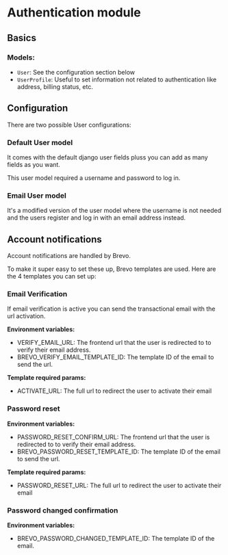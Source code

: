 # Authentication module

## Basics

### Models:

- `User`: See the configuration section below
- `UserProfile`: Useful to set information not related to authentication like address, billing status, etc.


## Configuration

There are two possible User configurations:

### Default User model

It comes with the default django user fields pluss you can add as many fields as you want.

This user model required a username and password to log in.

### Email User model
It's a modified version of the user model where the username is not needed and the users register and log in with an email address instead.


## Account notifications

Account notifications are handled by Brevo.

To make it super easy to set these up, Brevo templates are used. Here are the 4 templates you can set up:

### Email Verification

If email verification is active you can send the transactional email with the url activation.

**Environment variables:**
- VERIFY_EMAIL_URL: The frontend url that the user is redirected to to verify their email address.
- BREVO_VERIFY_EMAIL_TEMPLATE_ID: The template ID of the email to send the url.

**Template required params:**
- ACTIVATE_URL: The full url to redirect the user to activate their email


### Password reset
**Environment variables:**
- PASSWORD_RESET_CONFIRM_URL: The frontend url that the user is redirected to to verify their email address.
- BREVO_PASSWORD_RESET_TEMPLATE_ID: The template ID of the email to send the url.

**Template required params:**
- PASSWORD_RESET_URL: The full url to redirect the user to activate their email

### Password changed confirmation
**Environment variables:**
- BREVO_PASSWORD_CHANGED_TEMPLATE_ID: The template ID of the email.
